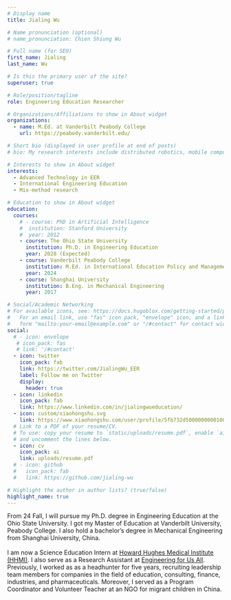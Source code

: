```yaml
---
# Display name
title: Jialing Wu

# Name pronunciation (optional)
# name_pronunciation: Chien Shiung Wu

# Full name (for SEO)
first_name: Jialing
last_name: Wu

# Is this the primary user of the site?
superuser: true

# Role/position/tagline
role: Engineering Education Researcher

# Organizations/Affiliations to show in About widget
organizations:
  - name: M.Ed. at Vanderbilt Peabody College
    url: https://peabody.vanderbilt.edu/

# Short bio (displayed in user profile at end of posts)
# bio: My research interests include distributed robotics, mobile computing and programmable matter.

# Interests to show in About widget
interests:
  - Advanced Technology in EER
  - International Engineering Education
  - Mix-method research

# Education to show in About widget
education:
  courses:
    # - course: PhD in Artificial Intelligence
    #  institution: Stanford University
    #  year: 2012
    - course: The Ohio State University
      institution: Ph.D. in Engineering Education
      year: 2028 (Expected) 
    - course: Vanderbilt Peabody College
      institution: M.Ed. in International Education Policy and Management
      year: 2024 
    - course: Shanghai University
      institution: B.Eng. in Mechanical Engineering
      year: 2017

# Social/Academic Networking
# For available icons, see: https://docs.hugoblox.com/getting-started/page-builder/#icons
#   For an email link, use "fas" icon pack, "envelope" icon, and a link in the
#   form "mailto:your-email@example.com" or "/#contact" for contact widget.
social:
  # - icon: envelope
   # icon_pack: fas
   # link: '/#contact'
  - icon: twitter
    icon_pack: fab
    link: https://twitter.com/JialingWu_EER
    label: Follow me on Twitter
    display:
      header: true
  - icon: linkedin
    icon_pack: fab
    link: https://www.linkedin.com/in/jialingwueducation/
  - icon: custom/xiaohongshu.svg
    link: https://www.xiaohongshu.com/user/profile/5fb732d5000000000100b1ef
  # Link to a PDF of your resume/CV.
  # To use: copy your resume to `static/uploads/resume.pdf`, enable `ai` icons in `params.yaml`,
  # and uncomment the lines below.
  - icon: cv
    icon_pack: ai
    link: uploads/resume.pdf
  # - icon: github
  #   icon_pack: fab
  #   link: https://github.com/jialing-wu

# Highlight the author in author lists? (true/false)
highlight_name: true
---
```

From 24 Fall, I will pursue my Ph.D. degree in Engineering Education at the Ohio State University. I got my Master of Education at Vanderbilt University, Peabody College. I also hold a bachelor’s degree in Mechanical Engineering from Shanghai University, China. <br> 
<br>
I am now a Science Education Intern at [Howard Hughes Medical Institute (HHMI)](https://www.hhmi.org/). I also serve as a Research Assistant at [Engineering for Us All](https://e4usa.org). Previously, I worked as as a headhunter for five years, recruiting leadership team members for companies in the field of education, consulting, finance, industries, and pharmaceuticals. Moreover, I served as a Program Coordinator and Volunteer Teacher at an NGO for migrant children in China. 
